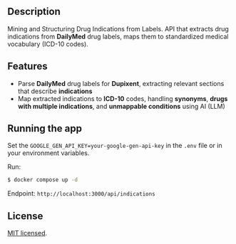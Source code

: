 ## Description

Mining and Structuring Drug Indications from Labels. API that extracts drug indications from **DailyMed** drug
labels, maps them to standardized medical vocabulary (ICD-10 codes).

## Features
- Parse **DailyMed** drug labels for **Dupixent**, extracting relevant sections that describe **indications**
- Map extracted indications to **ICD-10** codes, handling **synonyms**, **drugs with multiple indications**, and **unmappable conditions** using AI (LLM)

## Running the app

Set the `GOOGLE_GEN_API_KEY=your-google-gen-api-key` in the `.env` file or in your environment variables.

Run:

```bash
$ docker compose up -d
```

Endpoint: `http://localhost:3000/api/indications`

## License

[MIT licensed](LICENSE).

